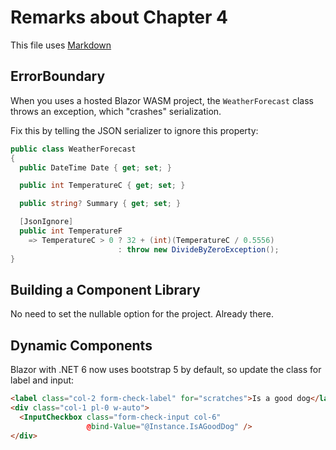 # Remarks about Chapter 4

This file uses [Markdown](https://www.wikipedia.org/wiki/Markdown)

## ErrorBoundary

When you uses a hosted Blazor WASM project, the `WeatherForecast` class 
throws an exception, which "crashes" serialization.

Fix this by telling the JSON serializer to ignore this property:

``` C#
public class WeatherForecast
{
  public DateTime Date { get; set; }

  public int TemperatureC { get; set; }

  public string? Summary { get; set; }

  [JsonIgnore]
  public int TemperatureF
    => TemperatureC > 0 ? 32 + (int)(TemperatureC / 0.5556)
                        : throw new DivideByZeroException();
}
```

## Building a Component Library

No need to set the nullable option for the project. Already there.

## Dynamic Components

Blazor with .NET 6 now uses bootstrap 5 by default, so update the class for label and input:

``` html
<label class="col-2 form-check-label" for="scratches">Is a good dog</label>
<div class="col-1 pl-0 w-auto">
  <InputCheckbox class="form-check-input col-6"
                 @bind-Value="@Instance.IsAGoodDog" />
</div>
```






